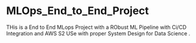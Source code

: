 # MLOps_End_to_End_Project
THis is a End to End MLops Project with a RObust ML Pipeline with Ci/CD Integration and AWS S2 USe with proper System Design for Data Science .
